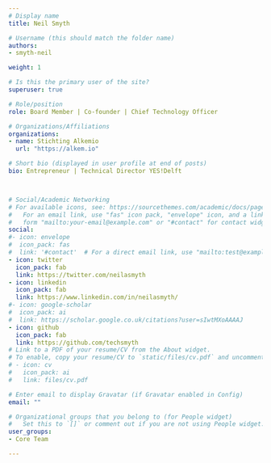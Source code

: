 ```yaml
---
# Display name
title: Neil Smyth

# Username (this should match the folder name)
authors:
- smyth-neil

weight: 1

# Is this the primary user of the site?
superuser: true

# Role/position
role: Board Member | Co-founder | Chief Technology Officer

# Organizations/Affiliations
organizations:
- name: Stichting Alkemio
  url: "https://alkem.io"

# Short bio (displayed in user profile at end of posts)
bio: Entrepreneur | Technical Director YES!Delft



# Social/Academic Networking
# For available icons, see: https://sourcethemes.com/academic/docs/page-builder/#icons
#   For an email link, use "fas" icon pack, "envelope" icon, and a link in the
#   form "mailto:your-email@example.com" or "#contact" for contact widget.
social:
#- icon: envelope
#  icon_pack: fas
#  link: '#contact'  # For a direct email link, use "mailto:test@example.org".
- icon: twitter
  icon_pack: fab
  link: https://twitter.com/neilasmyth
- icon: linkedin
  icon_pack: fab
  link: https://www.linkedin.com/in/neilasmyth/
#- icon: google-scholar
#  icon_pack: ai
#  link: https://scholar.google.co.uk/citations?user=sIwtMXoAAAAJ
- icon: github
  icon_pack: fab
  link: https://github.com/techsmyth
# Link to a PDF of your resume/CV from the About widget.
# To enable, copy your resume/CV to `static/files/cv.pdf` and uncomment the lines below.
# - icon: cv
#   icon_pack: ai
#   link: files/cv.pdf

# Enter email to display Gravatar (if Gravatar enabled in Config)
email: ""

# Organizational groups that you belong to (for People widget)
#   Set this to `[]` or comment out if you are not using People widget.
user_groups:
- Core Team

---
```






     
